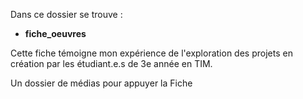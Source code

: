 Dans ce dossier se trouve :

-  **fiche_oeuvres**

Cette fiche témoigne mon expérience de l'exploration des projets en création par les étudiant.e.s de 3e année en TIM.

Un dossier de médias pour appuyer la Fiche
